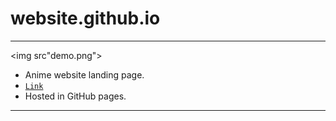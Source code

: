 # website.github.io
----
<img src"demo.png">
- Anime website landing page.
- [`Link`](https://yuva19102003.github.io/website.github.io/)
- Hosted in GitHub pages.

----
